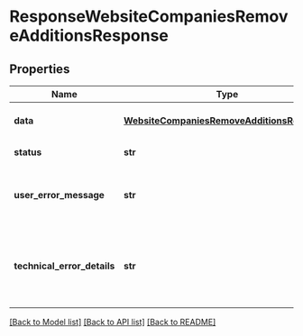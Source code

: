 # ResponseWebsiteCompaniesRemoveAdditionsResponse

## Properties
Name | Type | Description | Notes
------------ | ------------- | ------------- | -------------
**data** | [**WebsiteCompaniesRemoveAdditionsResponse**](WebsiteCompaniesRemoveAdditionsResponse.md) | API specific response data | [optional] 
**status** | **str** | Response status | [optional] 
**user_error_message** | **str** | Error message, in a user readable format | [optional] 
**technical_error_details** | **str** | Technical error details, let us know if you received this. | [optional] 

[[Back to Model list]](../README.md#documentation-for-models) [[Back to API list]](../README.md#documentation-for-api-endpoints) [[Back to README]](../README.md)


